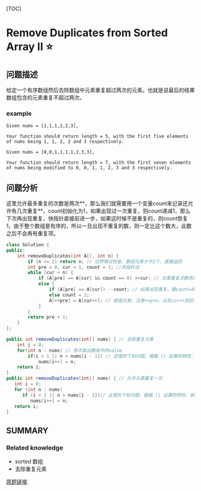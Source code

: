 [TOC]

# Remove Duplicates from Sorted Array II ⭐

## 问题描述

给定一个有序数组然后去除数组中元素重复超过两次的元素。也就是说最后的结果数组包含的元素重复不超过两次。

### example

```
Given nums = [1,1,1,2,2,3],

Your function should return length = 5, with the first five elements of nums being 1, 1, 2, 2 and 3 respectively.

Given nums = [0,0,1,1,1,1,2,3,3],

Your function should return length = 7, with the first seven elements of nums being modified to 0, 0, 1, 1, 2, 3 and 3 respectively.
```

## 问题分析

这里允许最多重复的次数是两次**，那么我们就需要用一个变量count来记录还允许有几次重复**，count初始化为1，如果出现过一次重复，则count递减1，那么下次再出现重复，快指针直接前进一步，如果这时候不是重复的，则count恢复1，由于整个数组是有序的，所以一旦出现不重复的数，则一定比这个数大，此数之后不会再有重复项。

```c++
class Solution {
public:
    int removeDuplicates(int A[], int n) {
        if (n <= 2) return n; // 边界情况检查，数组元素少于2个，直接返回
        int pre = 0, cur = 1, count = 1; //双指针法
        while (cur < n) {
            if (A[pre] == A[cur] && count == 0) ++cur; // 元素重复次数用完，跳过
            else {
                if (A[pre] == A[cur]) --count; // 如果出现重复，置count=0
                else count = 1;
                A[++pre] = A[cur++]; // 赋值元素，注意++pre，以及cur++的区别
            }
        }
        return pre + 1;
    }
};
```

```java
public int removeDuplicates(int[] nums) { // 去除重复元素
    int i = 0;
    for(int n : nums) // 依次取出数组中的value
        if(i < 1 || n > nums[i - 1]) // 这里的下标问题，根据 || 运算的特性，前半部分成立，则截断
            nums[i++] = n;
    return i;
}
public int removeDuplicates(int[] nums) { // 允许元素重复一次
   int i = 0;
   for (int n : nums)
      if (i < 2 || n > nums[i - 2])// 这里的下标问题，根据 || 运算的特性，前半部分成立，则截断
         nums[i++] = n;
   return i;
}
```

## SUMMARY

### Related knowledge

- sorted 数组
- 去除重复元素

[原题链接](https://leetcode.com/problems/remove-duplicates-from-sorted-array-ii/)